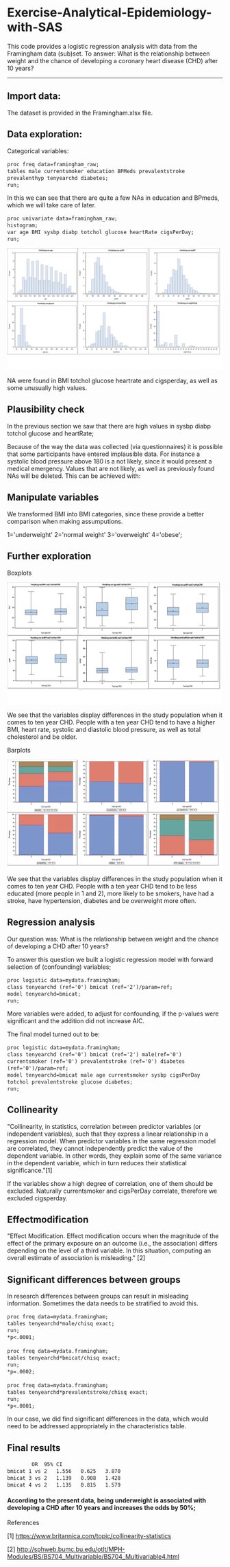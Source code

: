 # Exercise-Analytical-Epidemiology-with-SAS

This code provides a logistic regression analysis with data from the Framingham data (sub)set. To answer: What is the relationship between weight and the chance of developing a coronary heart disease (CHD) after 10 years?

********************************************************

## Import data:
The dataset is provided in the Framingham.xlsx file. 

## Data exploration:

Categorical variables:
 ```
proc freq data=framingham_raw;
tables male currentsmoker education BPMeds prevalentstroke prevalenthyp tenyearchd diabetes;
run;
```
In this we can see that there are quite a few NAs in education and BPmeds, which we will take care of later.
```
proc univariate data=framingham_raw;
histogram;
var age BMI sysbp diabp totchol glucose heartRate cigsPerDay;
run;
```
![alt text](https://github.com/SvetlanaKalina/exercise-analytical-epidemiology-with-sas/blob/master/histogramms-univariate.jpg)

NA were found in BMI totchol glucose heartrate and cigsperday, as well as some unusually high values.

## Plausibility check

In the previous section we saw that there are high values in sysbp diabp totchol glucose and heartRate;

Because of the way the data was collected (via questionnaires) it is possible that some participants have entered implausible data. For instance a systolic blood pressure above 180 is a not likely, since it would present a medical emergency.
Values that are not likely, as well as previously found NAs will be deleted.
This can be achieved with:

## Manipulate variables 

We transformed BMI into BMI categories, since these provide a better comparison when making assumputions.

1='underweight' 2='normal weight' 3='overweight' 4='obese';

## Further exploration 

Boxplots

![alt text](https://github.com/SvetlanaKalina/exercise-analytical-epidemiology-with-sas/blob/master/boxplots.png)

We see that the variables display differences in the study population when it comes to ten year CHD. People with a ten year CHD tend to have a higher BMI, heart rate, systolic and diastolic blood pressure, as well as total cholesterol and be older.

Barplots 

![alt text](https://github.com/SvetlanaKalina/exercise-analytical-epidemiology-with-sas/blob/master/barplot.png)

We see that the variables display differences in the study population when it comes to ten year CHD. People with a ten year CHD tend to be less educated (more people in 1 and 2), more likely to be smokers, have had a stroke, have hypertension, diabetes and be overweight more often.

## Regression analysis

Our question was: What is the relationship between weight and the chance of developing a CHD after 10 years?

To answer this question we built a logistic regression model with forward selection of (confounding) variables;
```
proc logistic data=mydata.framingham;
class tenyearchd (ref='0') bmicat (ref='2')/param=ref;
model tenyearchd=bmicat;
run;

```
More variables were added, to adjust for confounding, if the p-values were significant and the addition did not increase AIC.

The final model turned out to be:

```
proc logistic data=mydata.framingham;
class tenyearchd (ref='0') bmicat (ref='2') male(ref='0') currentsmoker (ref='0') prevalentstroke (ref='0') diabetes (ref='0')/param=ref;
model tenyearchd=bmicat male age currentsmoker sysbp cigsPerDay totchol prevalentstroke glucose diabetes;
run;
```

## Collinearity

"Collinearity, in statistics, correlation between predictor variables (or independent variables), such that they express a linear relationship in a regression model. When predictor variables in the same regression model are correlated, they cannot independently predict the value of the dependent variable. In other words, they explain some of the same variance in the dependent variable, which in turn reduces their statistical significance."[1]

If the variables show a high degree of correlation, one of them should be excluded. Naturally currentsmoker and cigsPerDay correlate, therefore we excluded cigsperday.

## Effectmodification

"Effect Modification. Effect modification occurs when the magnitude of the effect of the primary exposure on an outcome (i.e., the association) differs depending on the level of a third variable. In this situation, computing an overall estimate of association is misleading." [2]

## Significant differences between groups

In research differences between groups can result in misleading information. Sometimes the data needs to be stratified to avoid this. 

```
proc freq data=mydata.framingham;
tables tenyearchd*male/chisq exact;
run;
*p<.0001;

proc freq data=mydata.framingham;
tables tenyearchd*bmicat/chisq exact;
run;
*p=.0002;

proc freq data=mydata.framingham;
tables tenyearchd*prevalentstroke/chisq exact;
run;
*p<.0001;
```

In our case, we did find significant differences in the data, which would need to be addressed appropriately in the characteristics table.

## Final results

```
		OR	95% CI
bmicat 1 vs 2 	1.556 	0.625 	3.870
bmicat 3 vs 2 	1.139 	0.908 	1.428
bmicat 4 vs 2 	1.135 	0.815 	1.579

``` 

#### According to the present data, being underweight is associated with developing a CHD after 10 years and increases the odds by 50%;


References

[1] https://www.britannica.com/topic/collinearity-statistics

[2] http://sphweb.bumc.bu.edu/otlt/MPH-Modules/BS/BS704_Multivariable/BS704_Multivariable4.html
